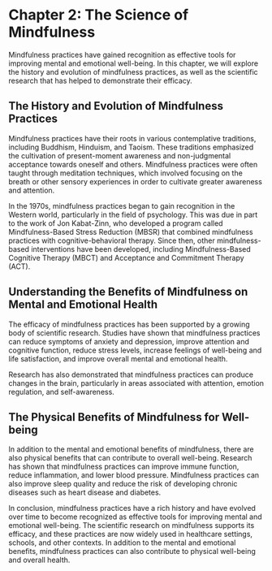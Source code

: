 Chapter 2: The Science of Mindfulness
=====================================

Mindfulness practices have gained recognition as effective tools for improving mental and emotional well-being. In this chapter, we will explore the history and evolution of mindfulness practices, as well as the scientific research that has helped to demonstrate their efficacy.

The History and Evolution of Mindfulness Practices
--------------------------------------------------

Mindfulness practices have their roots in various contemplative traditions, including Buddhism, Hinduism, and Taoism. These traditions emphasized the cultivation of present-moment awareness and non-judgmental acceptance towards oneself and others. Mindfulness practices were often taught through meditation techniques, which involved focusing on the breath or other sensory experiences in order to cultivate greater awareness and attention.

In the 1970s, mindfulness practices began to gain recognition in the Western world, particularly in the field of psychology. This was due in part to the work of Jon Kabat-Zinn, who developed a program called Mindfulness-Based Stress Reduction (MBSR) that combined mindfulness practices with cognitive-behavioral therapy. Since then, other mindfulness-based interventions have been developed, including Mindfulness-Based Cognitive Therapy (MBCT) and Acceptance and Commitment Therapy (ACT).

Understanding the Benefits of Mindfulness on Mental and Emotional Health
------------------------------------------------------------------------

The efficacy of mindfulness practices has been supported by a growing body of scientific research. Studies have shown that mindfulness practices can reduce symptoms of anxiety and depression, improve attention and cognitive function, reduce stress levels, increase feelings of well-being and life satisfaction, and improve overall mental and emotional health.

Research has also demonstrated that mindfulness practices can produce changes in the brain, particularly in areas associated with attention, emotion regulation, and self-awareness.

The Physical Benefits of Mindfulness for Well-being
---------------------------------------------------

In addition to the mental and emotional benefits of mindfulness, there are also physical benefits that can contribute to overall well-being. Research has shown that mindfulness practices can improve immune function, reduce inflammation, and lower blood pressure. Mindfulness practices can also improve sleep quality and reduce the risk of developing chronic diseases such as heart disease and diabetes.

In conclusion, mindfulness practices have a rich history and have evolved over time to become recognized as effective tools for improving mental and emotional well-being. The scientific research on mindfulness supports its efficacy, and these practices are now widely used in healthcare settings, schools, and other contexts. In addition to the mental and emotional benefits, mindfulness practices can also contribute to physical well-being and overall health.
